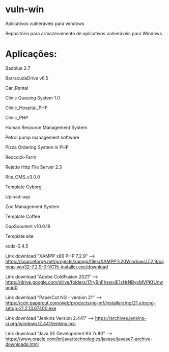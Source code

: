 # vuln-win
Aplicativos vulneráveis para windows

Repositório para armazenamento de aplicativos vulneráveis para Windows


# Aplicações:

Badblue 2.7

BarracudaDrive v6.5

Car_Rental

Clinic Queuing System 1.0

Clinic_Hospital_PHP

Clinic_PHP

Human Resource Management System

Petrol pump management software

Pizza Ordering System in PHP

Redcock-Farm

Rejetto Http File Server 2.3

Rite_CMS_v3.0.0

Template Cyborg

Upload-asp

Zoo Management System

Template Coffee

DupScoutent v10.0.18

Template site

xoda-0.4.5

Link download "XAMPP x86 PHP 7.2.9" --> https://sourceforge.net/projects/xampp/files/XAMPP%20Windows/7.2.9/xampp-win32-7.2.9-0-VC15-installer.exe/download

Link download "Adobe ColdFusion 2021" --> https://drive.google.com/drive/folders/17ryBnFhswxiE1sHrNByxMVPKfUnwqmp0

Link download "PaperCut NG - version 21" --> https://cdn.papercut.com/web/products/ng-mf/installers/ng/21.x/pcng-setup-21.2.13.67400.exe

Link download "Jenkins Version 2.441" --> https://archives.jenkins-ci.org/windows/2.441/jenkins.msi

Link download "Java SE Development Kit 7u80" --> https://www.oracle.com/br/java/technologies/javase/javase7-archive-downloads.html
